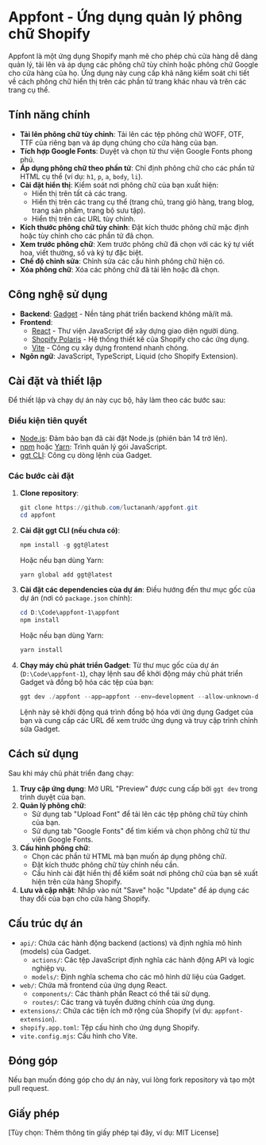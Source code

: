 # Appfont - Ứng dụng quản lý phông chữ Shopify

Appfont là một ứng dụng Shopify mạnh mẽ cho phép chủ cửa hàng dễ dàng quản lý, tải lên và áp dụng các phông chữ tùy chỉnh hoặc phông chữ Google cho cửa hàng của họ. Ứng dụng này cung cấp khả năng kiểm soát chi tiết về cách phông chữ hiển thị trên các phần tử trang khác nhau và trên các trang cụ thể.

## Tính năng chính

- **Tải lên phông chữ tùy chỉnh**: Tải lên các tệp phông chữ WOFF, OTF, TTF của riêng bạn và áp dụng chúng cho cửa hàng của bạn.
- **Tích hợp Google Fonts**: Duyệt và chọn từ thư viện Google Fonts phong phú.
- **Áp dụng phông chữ theo phần tử**: Chỉ định phông chữ cho các phần tử HTML cụ thể (ví dụ: `h1`, `p`, `a`, `body`, `li`).
- **Cài đặt hiển thị**: Kiểm soát nơi phông chữ của bạn xuất hiện:
  - Hiển thị trên tất cả các trang.
  - Hiển thị trên các trang cụ thể (trang chủ, trang giỏ hàng, trang blog, trang sản phẩm, trang bộ sưu tập).
  - Hiển thị trên các URL tùy chỉnh.
- **Kích thước phông chữ tùy chỉnh**: Đặt kích thước phông chữ mặc định hoặc tùy chỉnh cho các phần tử đã chọn.
- **Xem trước phông chữ**: Xem trước phông chữ đã chọn với các ký tự viết hoa, viết thường, số và ký tự đặc biệt.
- **Chế độ chỉnh sửa**: Chỉnh sửa các cấu hình phông chữ hiện có.
- **Xóa phông chữ**: Xóa các phông chữ đã tải lên hoặc đã chọn.

## Công nghệ sử dụng

- **Backend**: [Gadget](https://gadget.dev/) - Nền tảng phát triển backend không mã/ít mã.
- **Frontend**:
  - [React](https://react.dev/) - Thư viện JavaScript để xây dựng giao diện người dùng.
  - [Shopify Polaris](https://polaris.shopify.com/) - Hệ thống thiết kế của Shopify cho các ứng dụng.
  - [Vite](https://vitejs.dev/) - Công cụ xây dựng frontend nhanh chóng.
- **Ngôn ngữ**: JavaScript, TypeScript, Liquid (cho Shopify Extension).

## Cài đặt và thiết lập

Để thiết lập và chạy dự án này cục bộ, hãy làm theo các bước sau:

### Điều kiện tiên quyết

- [Node.js](https://nodejs.org/): Đảm bảo bạn đã cài đặt Node.js (phiên bản 14 trở lên).
- [npm](https://www.npmjs.com/) hoặc [Yarn](https://yarnpkg.com/): Trình quản lý gói JavaScript.
- [ggt CLI](https://docs.gadget.dev/guides/local-development/ggt-cli): Công cụ dòng lệnh của Gadget.

### Các bước cài đặt

1.  **Clone repository**:

    ```powershell
    git clone https://github.com/luctananh/appfont.git
    cd appfont
    ```

2.  **Cài đặt ggt CLI (nếu chưa có)**:

    ```powershell
    npm install -g ggt@latest
    ```

    Hoặc nếu bạn dùng Yarn:

    ```powershell
    yarn global add ggt@latest
    ```

3.  **Cài đặt các dependencies của dự án**:
    Điều hướng đến thư mục gốc của dự án (nơi có `package.json` chính):

    ```powershell
    cd D:\Code\appfont-1\appfont
    npm install
    ```

    Hoặc nếu bạn dùng Yarn:

    ```powershell
    yarn install
    ```

4.  **Chạy máy chủ phát triển Gadget**:
    Từ thư mục gốc của dự án (`D:\Code\appfont-1`), chạy lệnh sau để khởi động máy chủ phát triển Gadget và đồng bộ hóa các tệp của bạn:
    ```powershell
    ggt dev ./appfont --app=appfont --env=development --allow-unknown-directory
    ```
    Lệnh này sẽ khởi động quá trình đồng bộ hóa với ứng dụng Gadget của bạn và cung cấp các URL để xem trước ứng dụng và truy cập trình chỉnh sửa Gadget.

## Cách sử dụng

Sau khi máy chủ phát triển đang chạy:

1.  **Truy cập ứng dụng**: Mở URL "Preview" được cung cấp bởi `ggt dev` trong trình duyệt của bạn.
2.  **Quản lý phông chữ**:
    - Sử dụng tab "Upload Font" để tải lên các tệp phông chữ tùy chỉnh của bạn.
    - Sử dụng tab "Google Fonts" để tìm kiếm và chọn phông chữ từ thư viện Google Fonts.
3.  **Cấu hình phông chữ**:
    - Chọn các phần tử HTML mà bạn muốn áp dụng phông chữ.
    - Đặt kích thước phông chữ tùy chỉnh nếu cần.
    - Cấu hình cài đặt hiển thị để kiểm soát nơi phông chữ của bạn sẽ xuất hiện trên cửa hàng Shopify.
4.  **Lưu và cập nhật**: Nhấp vào nút "Save" hoặc "Update" để áp dụng các thay đổi của bạn cho cửa hàng Shopify.

## Cấu trúc dự án

- `api/`: Chứa các hành động backend (actions) và định nghĩa mô hình (models) của Gadget.
  - `actions/`: Các tệp JavaScript định nghĩa các hành động API và logic nghiệp vụ.
  - `models/`: Định nghĩa schema cho các mô hình dữ liệu của Gadget.
- `web/`: Chứa mã frontend của ứng dụng React.
  - `components/`: Các thành phần React có thể tái sử dụng.
  - `routes/`: Các trang và tuyến đường chính của ứng dụng.
- `extensions/`: Chứa các tiện ích mở rộng của Shopify (ví dụ: `appfont-extension`).
- `shopify.app.toml`: Tệp cấu hình cho ứng dụng Shopify.
- `vite.config.mjs`: Cấu hình cho Vite.

## Đóng góp

Nếu bạn muốn đóng góp cho dự án này, vui lòng fork repository và tạo một pull request.

## Giấy phép

[Tùy chọn: Thêm thông tin giấy phép tại đây, ví dụ: MIT License]
